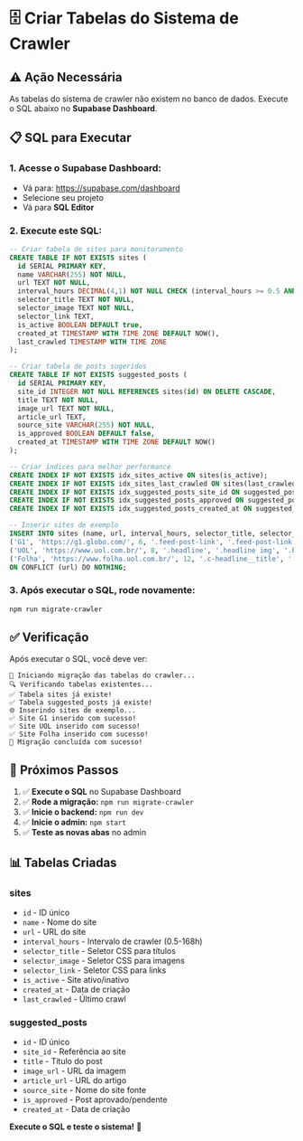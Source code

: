 # 🗄️ Criar Tabelas do Sistema de Crawler

## ⚠️ Ação Necessária

As tabelas do sistema de crawler não existem no banco de dados. Execute o SQL abaixo no **Supabase Dashboard**.

## 📋 SQL para Executar

### 1. **Acesse o Supabase Dashboard:**
- Vá para: https://supabase.com/dashboard
- Selecione seu projeto
- Vá para **SQL Editor**

### 2. **Execute este SQL:**

```sql
-- Criar tabela de sites para monitoramento
CREATE TABLE IF NOT EXISTS sites (
  id SERIAL PRIMARY KEY,
  name VARCHAR(255) NOT NULL,
  url TEXT NOT NULL,
  interval_hours DECIMAL(4,1) NOT NULL CHECK (interval_hours >= 0.5 AND interval_hours <= 168),
  selector_title TEXT NOT NULL,
  selector_image TEXT NOT NULL,
  selector_link TEXT,
  is_active BOOLEAN DEFAULT true,
  created_at TIMESTAMP WITH TIME ZONE DEFAULT NOW(),
  last_crawled TIMESTAMP WITH TIME ZONE
);

-- Criar tabela de posts sugeridos
CREATE TABLE IF NOT EXISTS suggested_posts (
  id SERIAL PRIMARY KEY,
  site_id INTEGER NOT NULL REFERENCES sites(id) ON DELETE CASCADE,
  title TEXT NOT NULL,
  image_url TEXT NOT NULL,
  article_url TEXT,
  source_site VARCHAR(255) NOT NULL,
  is_approved BOOLEAN DEFAULT false,
  created_at TIMESTAMP WITH TIME ZONE DEFAULT NOW()
);

-- Criar índices para melhor performance
CREATE INDEX IF NOT EXISTS idx_sites_active ON sites(is_active);
CREATE INDEX IF NOT EXISTS idx_sites_last_crawled ON sites(last_crawled);
CREATE INDEX IF NOT EXISTS idx_suggested_posts_site_id ON suggested_posts(site_id);
CREATE INDEX IF NOT EXISTS idx_suggested_posts_approved ON suggested_posts(is_approved);
CREATE INDEX IF NOT EXISTS idx_suggested_posts_created_at ON suggested_posts(created_at);

-- Inserir sites de exemplo
INSERT INTO sites (name, url, interval_hours, selector_title, selector_image, selector_link, is_active) VALUES
('G1', 'https://g1.globo.com/', 6, '.feed-post-link', '.feed-post-link img', '.feed-post-link', true),
('UOL', 'https://www.uol.com.br/', 8, '.headline', '.headline img', '.headline a', true),
('Folha', 'https://www.folha.uol.com.br/', 12, '.c-headline__title', '.c-headline__image img', '.c-headline__title a', true)
ON CONFLICT (url) DO NOTHING;
```

### 3. **Após executar o SQL, rode novamente:**

```bash
npm run migrate-crawler
```

## ✅ **Verificação**

Após executar o SQL, você deve ver:

```
🚀 Iniciando migração das tabelas do crawler...
🔍 Verificando tabelas existentes...
✅ Tabela sites já existe!
✅ Tabela suggested_posts já existe!
🌐 Inserindo sites de exemplo...
✅ Site G1 inserido com sucesso!
✅ Site UOL inserido com sucesso!
✅ Site Folha inserido com sucesso!
🎉 Migração concluída com sucesso!
```

## 🎯 **Próximos Passos**

1. ✅ **Execute o SQL** no Supabase Dashboard
2. ✅ **Rode a migração:** `npm run migrate-crawler`
3. ✅ **Inicie o backend:** `npm run dev`
4. ✅ **Inicie o admin:** `npm start`
5. ✅ **Teste as novas abas** no admin

## 📊 **Tabelas Criadas**

### **sites**
- `id` - ID único
- `name` - Nome do site
- `url` - URL do site
- `interval_hours` - Intervalo de crawler (0.5-168h)
- `selector_title` - Seletor CSS para títulos
- `selector_image` - Seletor CSS para imagens
- `selector_link` - Seletor CSS para links
- `is_active` - Site ativo/inativo
- `created_at` - Data de criação
- `last_crawled` - Último crawl

### **suggested_posts**
- `id` - ID único
- `site_id` - Referência ao site
- `title` - Título do post
- `image_url` - URL da imagem
- `article_url` - URL do artigo
- `source_site` - Nome do site fonte
- `is_approved` - Post aprovado/pendente
- `created_at` - Data de criação

**Execute o SQL e teste o sistema!** 🚀
